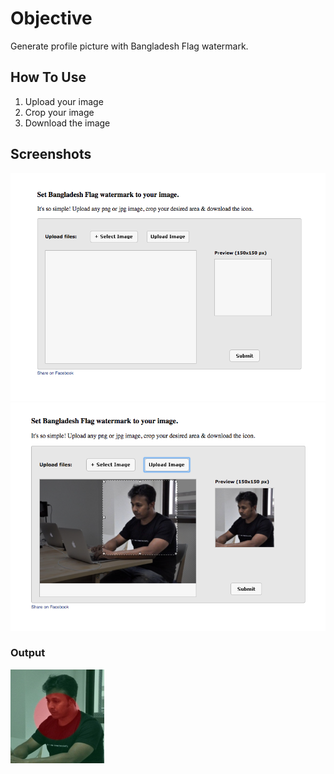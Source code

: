 # Objective

Generate profile picture with Bangladesh Flag watermark.

## How To Use
1. Upload your image
2. Crop your image
3. Download the image


## Screenshots
![Screen1](https://raw.githubusercontent.com/biplobice/watermark/master/screenshots/Screen-1.png)
![Screen2](https://raw.githubusercontent.com/biplobice/watermark/master/screenshots/Screen-2.png)
### Output
![Screen3](https://raw.githubusercontent.com/biplobice/watermark/master/screenshots/Screen-3.jpg)